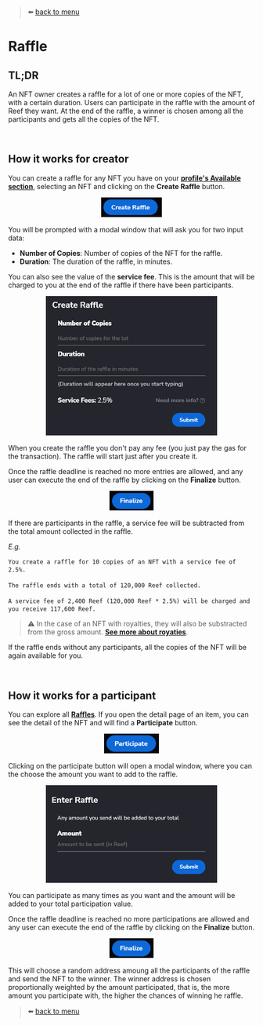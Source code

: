 > :arrow_left: [back to menu](../README.md)

# **Raffle**

## **TL;DR**

An NFT owner creates a raffle for a lot of one or more copies of the NFT, with a certain duration. Users can participate in the raffle with the amount of Reef they want. At the end of the raffle, a winner is chosen among all the participants and gets all the copies of the NFT.

<br>

## **How it works for creator**

You can create a raffle for any NFT you have on your **[profile's Available section](https://sqwid.app/profile?tab=Available)**, selecting an NFT and clicking on the **Create Raffle** button.

<p align="center">
  <img height="40" src="./images/raffle_create_button.png">
</p>

You will be prompted with a modal window that will ask you for two input data:

-   **Number of Copies**: Number of copies of the NFT for the raffle.
-   **Duration**: The duration of the raffle, in minutes.

You can also see the value of the **service fee**. This is the amount that will be charged to you at the end of the raffle if there have been participants.

<p align="center">
  <img width="350" src="./images/raffle_create_modal.png">
</p>

When you create the raffle you don't pay any fee (you just pay the gas for the transaction). The raffle will start just after you create it.

Once the raffle deadline is reached no more entries are allowed, and any user can execute the end of the raffle by clicking on the **Finalize** button.

<p align="center">
  <img height="40" src="./images/raffle_finalize_button.png">
</p>

If there are participants in the raffle, a service fee will be subtracted from the total amount collected in the raffle.

_E.g._

```
You create a raffle for 10 copies of an NFT with a service fee of 2.5%.

The raffle ends with a total of 120,000 Reef collected.

A service fee of 2,400 Reef (120,000 Reef * 2.5%) will be charged and you receive 117,600 Reef.
```

> :warning: In the case of an NFT with royalties, they will also be substracted from the gross amount. **[See more about royaties](./../nfts/royalties.md#royalties)**.

If the raffle ends without any participants, all the copies of the NFT will be again available for you.

<br>

## **How it works for a participant**

You can explore all **[Raffles](https://sqwid.app/explore/raffles)**. If you open the detail page of an item, you can see the detail of the NFT and will find a **Participate** button.

<p align="center">
  <img height="40" src="./images/raffle_participate_button.png">
</p>

Clicking on the participate button will open a modal window, where you can the choose the amount you want to add to the raffle.

<p align="center">
  <img width="350" src="./images/raffle_participate_modal.png">
</p>

You can participate as many times as you want and the amount will be added to your total participation value.

Once the raffle deadline is reached no more participations are allowed and any user can execute the end of the raffle by clicking on the **Finalize** button.

<p align="center">
  <img height="40" src="./images/auction_finalize_button.png">
</p>

This will choose a random address amoung all the participants of the raffle and send the NFT to the winner. The winner address is chosen proportionally weighted by the amount participated, that is, the more amount you participate with, the higher the chances of winning he raffle.

> :arrow_left: [back to menu](../README.md)

